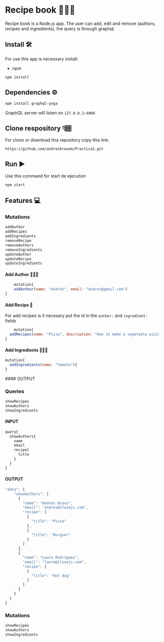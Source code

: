 # Recipe book  👨🏽‍🍳
Recipe book is a Node.js app. The user can add, edit and remove (authors, recipes and ingredients), the query is through graphql.
## Install 🛠️
For use this app is necessary install:
* npm
```sh
npm install
```
## Dependencies ⚙️
```sh
npm install graphql-yoga
```
GraphQL server will listen on `127.0.0.1:4000`
## Clone respository 👇🏽
For clone or download this repository copy this link:
```sh
https://github.com/andresbravom/Practica2.git
```

## Run ▶️
Use this command for start de ejecution
```js
npm start
```
## Features 💻
### Mutations
```js
addAuthor
addRecipes
addIngredients
removeRecipe
removeAuthors
removeIngredients
updateAuthor
updateRecipe
updateIngredients
```


#### Add Author 👩🏽‍🍳
```js
    mutation{
    addAuthor(name: "Andrés", email: "andres@gmail.com")
}
```
#### Add Recipe 📜
For add recipes is it necesary put the id in the `author:` and `ingredient:` fields

```js
    mutation{
  addRecipes(name: "Pizza", description: "How to make a vegetable pizza", author:"0f995037-71ce-42f3-a9c6-8e03a07d9e76", ingredient: ["2cf2c8e2-9c20-4d9e-88d3-0e3854362301", "9f28c050-0ca6-4ac3-9763-79b3a4a323f2","fb466cc5-973d-44dc-b838-ce2dae423f90"]), 
}
```
#### Add Ingredients 🍅🌽🥕
```js
mutation{
  addIngredients(name: "tomato"){
}
```
#### OUTPUT


### Queries
```js
showRecipes
showAuthors
showIngredients
```
#### INPUT
```js
query{
  showAuthors{
    name
    email
    recipe{
      title
    }
  }
}
```
#### OUTPUT
```js
"data": {
    "showAuthors": [
      {
        "name": "Andrés Bravo",
        "email": "andres@ilovejs.com",
        "recipe": [
          {
            "title": "Pizza"
          },
          {
            "title": "Burguer"
          }
        ]
      },
      {
        "name": "Laura Rodríguez",
        "email": "laura@ilovejs.com",
        "recipe": [
          {
            "title": "Hot dog"
          }
        ]
      }
    ]
  }
}
```

### Mutations
```js
showRecipes
showAuthors
showIngredients
```






